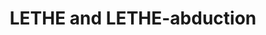 ---
title: "LETHE and LETHE-abduction"

description: "Uniform interpolation, forgetting and signature-based abduction for expressive description logics. Comes with a graphical front-end, but can also be used from the command line or as java library."

image: /images/artefacts/lethe-screenshot.png

category: 'Tools'

keywords:
- 'Ontologies'
- 'Modularity'
- 'Ontology Evolution'
- 'Abduction'

external_link: https://github.com/PKoopmann/LETHE-0.8

---